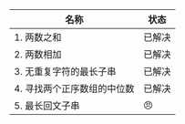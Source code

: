名称 | 状态
--- | ---
1. 两数之和 | 已解决
2. 两数相加 | 已解决
3. 无重复字符的最长子串 | 已解决
4. 寻找两个正序数组的中位数 | 已解决
5. 最长回文子串 | 😠
